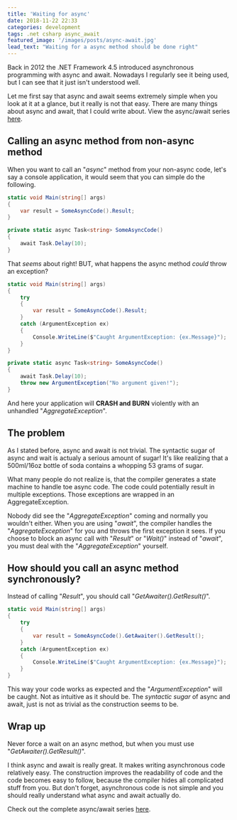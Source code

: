 ```yaml
---
title: 'Waiting for async'
date: 2018-11-22 22:33
categories: development
tags: .net csharp async_await 
featured_image: '/images/posts/async-await.jpg'
lead_text: "Waiting for a async method should be done right"
---
```


Back in 2012 the .NET Framework 4.5 introduced asynchronous programming 
with async and await. Nowadays I regularly see it being used, but I can 
see that it just isn't understood well.

Let me first say that async and await seems extremely simple when you
look at it at a glance, but it really is not that easy. There are many 
things about async and await, that I could write about. View the 
async/await series [here](/tags/?async_await).

## Calling an async method from non-async method
When you want to call an "_async_" method from your non-async code, let's 
say a console application, it would seem that you can simple do the following.

```cs
static void Main(string[] args)
{
    var result = SomeAsyncCode().Result;
}

private static async Task<string> SomeAsyncCode()
{
    await Task.Delay(10);
}
```

That _seems_ about right! BUT, what happens the async method _could_ 
throw an exception?

```cs
static void Main(string[] args)
{
    try
    {
        var result = SomeAsyncCode().Result;
    }
    catch (ArgumentException ex)
    {
        Console.WriteLine($"Caught ArgumentException: {ex.Message}");
    }
}

private static async Task<string> SomeAsyncCode()
{
    await Task.Delay(10);
    throw new ArgumentException("No argument given!");
}
```

And here your application will **CRASH and BURN** violently with an
unhandled "_AggregateException_".

## The problem
As I stated before, async and await is not trivial. The syntactic sugar
of async and wait is actualy a serious amount of sugar! It's like 
realizing that a 500ml/16oz bottle of soda contains a whopping 53 grams
of sugar.

What many people do not realize is, that the compiler generates a state
machine to handle toe async code. The code could potentially result in 
multiple exceptions. Those exceptions are wrapped in an AggregateException.

Nobody did see the "_AggregateException_" coming and normally you
wouldn't either. When you are using "_await_", the compiler handles 
the "_AggregateException_" for you and throws the first exception it
sees. If you choose to block an async call with "_Result_" or "_Wait()_"
instead of "_await_", you must deal with the "_AggregateException_"
yourself.

## How should you call an async method synchronously?
Instead of calling "_Result_", you should call "_GetAwaiter().GetResult()_".

```cs
static void Main(string[] args)
{
    try
    {
        var result = SomeAsyncCode().GetAwaiter().GetResult();
    }
    catch (ArgumentException ex)
    {
        Console.WriteLine($"Caught ArgumentException: {ex.Message}");
    }
}
```

This way your code works as expected and the "_ArgumentException_" 
will be caught. Not as intuitive as it should be. The _syntactic sugar_
of async and await, just is not as trivial as the construction seems to be.

## Wrap up
Never force a wait on an async method, but when you must use "_GetAwaiter().GetResult()_".

I think async and await is really great. It makes writing asynchronous
code relatively easy. The construction improves the readability of code
and the code becomes easy to follow, because the compiler hides all complicated
stuff from you. But don't forget, asynchronous code is not simple and you
should really understand what async and await actually do.

Check out the complete async/await series [here](/tags/?async_await).